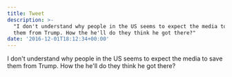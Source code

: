 ```yaml
---
title: Tweet
description: >-
  "I don't understand why people in the US seems to expect the media to save
  them from Trump. How the he'll do they think he got there?"
date: '2016-12-01T18:12:34+00:00'
---
```

I don't understand why people in the US seems to expect the media to save them from Trump. How the he'll do they think he got there?
